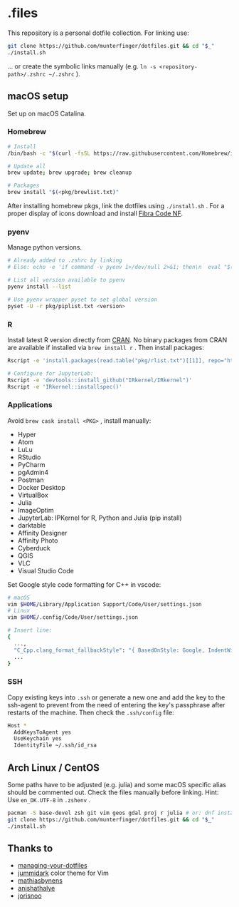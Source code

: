 # .files

This repository is a personal dotfile collection. For linking use:

``` bash
git clone https://github.com/munterfinger/dotfiles.git && cd "$_"
./install.sh
```

... or create the symbolic links manually (e.g. `ln -s <repository-path>/.zshrc ~/.zshrc` ).

## macOS setup

Set up on macOS Catalina.

### Homebrew

``` sh
# Install
/bin/bash -c "$(curl -fsSL https://raw.githubusercontent.com/Homebrew/install/master/install.sh)"

# Update all
brew update; brew upgrade; brew cleanup

# Packages
brew install "$(<pkg/brewlist.txt)"
```

After installing homebrew pkgs, link the dotfiles using `./install.sh` .
For a proper display of icons download and install [Fibra Code NF](https://www.nerdfonts.com/font-downloads).

### pyenv

Manage python versions.

``` bash
# Already added to .zshrc by linking
# Else: echo -e 'if command -v pyenv 1>/dev/null 2>&1; then\n  eval "$(pyenv init -)"\nfi' >> ~/.zshrc

# List all version available to pyenv
pyenv install --list

# Use pyenv wrapper pyset to set global version
pyset -U -r pkg/piplist.txt <version>
```

### R

Install latest R version directly from [CRAN](https://cloud.r-project.org). No binary packages from CRAN are available if installed via `brew install r` . Then install packages:

``` bash
Rscript -e 'install.packages(read.table("pkg/rlist.txt")[[1]], repo="https://cran.rstudio.com/")'

# Configure for JupyterLab:
Rscript -e 'devtools::install_github("IRkernel/IRkernel")'
Rscript -e 'IRkernel::installspec()'
```

### Applications

Avoid `brew cask install <PKG>` , install manually:

* Hyper
* Atom
* LuLu
* RStudio
* PyCharm
* pgAdmin4
* Postman
* Docker Desktop
* VirtualBox
* Julia
* ImageOptim
* JupyterLab: IPKernel for R, Python and Julia (pip install)
* darktable
* Affinity Designer
* Affinity Photo
* Cyberduck
* QGIS
* VLC
* Visual Studio Code

Set Google style code formatting for C++ in vscode:

``` sh
# macOS
vim $HOME/Library/Application Support/Code/User/settings.json
# Linux
vim $HOME/.config/Code/User/settings.json

# Insert line:
{
  ...,
  "C_Cpp.clang_format_fallbackStyle": "{ BasedOnStyle: Google, IndentWidth: 4, ColumnLimit: 0}",
  ...
}
````

### SSH

Copy existing keys into `.ssh` or generate a new one and add the key to the
ssh-agent to prevent from the need of entering the key's passphrase after
restarts of the machine. Then check the `.ssh/config` file:

``` sh
Host *
  AddKeysToAgent yes
  UseKeychain yes
  IdentityFile ~/.ssh/id_rsa
```

## Arch Linux / CentOS

Some paths have to be adjusted (e.g. julia) and some macOS specific alias should be commented out.
Check the files manually before linking. Hint: Use `en_DK.UTF-8` in `.zshenv` .

``` sh
pacman -S base-devel zsh git vim geos gdal proj r julia # or: dnf install
git clone https://github.com/munterfinger/dotfiles.git && cd "$_"
./install.sh
```

## Thanks to

* [managing-your-dotfiles](https://www.anishathalye.com/2014/08/03/managing-your-dotfiles/)
* [jummidark](https://github.com/jcherven/jummidark.vim) color theme for Vim
* [mathiasbynens](https://github.com/mathiasbynens/dotfiles)
* [anishathalye](https://github.com/anishathalye/dotfiles)
* [jorisnoo](https://github.com/jorisnoo/dotfiles)
